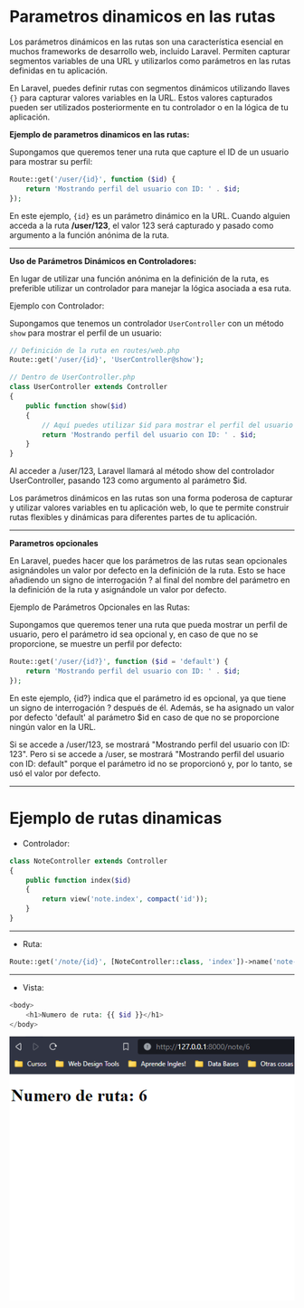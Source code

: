 # Parametros dinamicos en las rutas

Los parámetros dinámicos en las rutas son una característica esencial en muchos frameworks de desarrollo web, incluido Laravel. Permiten capturar segmentos variables de una URL y utilizarlos como parámetros en las rutas definidas en tu aplicación.

En Laravel, puedes definir rutas con segmentos dinámicos utilizando llaves `{}` para capturar valores variables en la URL. Estos valores capturados pueden ser utilizados posteriormente en tu controlador o en la lógica de tu aplicación.

**Ejemplo de parametros dinamicos en las rutas:**

Supongamos que queremos tener una ruta que capture el ID de un usuario para mostrar su perfil:

```php
Route::get('/user/{id}', function ($id) {
    return 'Mostrando perfil del usuario con ID: ' . $id;
});
```

En este ejemplo, `{id}` es un parámetro dinámico en la URL. Cuando alguien acceda a la ruta **/user/123**, el valor 123 será capturado y pasado como argumento a la función anónima de la ruta.

---

**Uso de Parámetros Dinámicos en Controladores:**

En lugar de utilizar una función anónima en la definición de la ruta, es preferible utilizar un controlador para manejar la lógica asociada a esa ruta.

Ejemplo con Controlador:

Supongamos que tenemos un controlador `UserController` con un método `show` para mostrar el perfil de un usuario:

```php
// Definición de la ruta en routes/web.php
Route::get('/user/{id}', 'UserController@show');
```

```php
// Dentro de UserController.php
class UserController extends Controller
{
    public function show($id)
    {
        // Aquí puedes utilizar $id para mostrar el perfil del usuario con ese ID
        return 'Mostrando perfil del usuario con ID: ' . $id;
    }
}
```

Al acceder a /user/123, Laravel llamará al método show del controlador UserController, pasando 123 como argumento al parámetro $id.

Los parámetros dinámicos en las rutas son una forma poderosa de capturar y utilizar valores variables en tu aplicación web, lo que te permite construir rutas flexibles y dinámicas para diferentes partes de tu aplicación.

---

**Parametros opcionales**

En Laravel, puedes hacer que los parámetros de las rutas sean opcionales asignándoles un valor por defecto en la definición de la ruta. Esto se hace añadiendo un signo de interrogación ? al final del nombre del parámetro en la definición de la ruta y asignándole un valor por defecto.

Ejemplo de Parámetros Opcionales en las Rutas:

Supongamos que queremos tener una ruta que pueda mostrar un perfil de usuario, pero el parámetro id sea opcional y, en caso de que no se proporcione, se muestre un perfil por defecto:

```php
Route::get('/user/{id?}', function ($id = 'default') {
    return 'Mostrando perfil del usuario con ID: ' . $id;
});
```

En este ejemplo, {id?} indica que el parámetro id es opcional, ya que tiene un signo de interrogación ? después de él. Además, se ha asignado un valor por defecto 'default' al parámetro $id en caso de que no se proporcione ningún valor en la URL.

Si se accede a /user/123, se mostrará "Mostrando perfil del usuario con ID: 123". Pero si se accede a /user, se mostrará "Mostrando perfil del usuario con ID: default" porque el parámetro id no se proporcionó y, por lo tanto, se usó el valor por defecto.

---

# Ejemplo de rutas dinamicas

- Controlador:

```php
class NoteController extends Controller
{
    public function index($id)
    {
        return view('note.index', compact('id'));
    }
}
```

---

- Ruta:

```php
Route::get('/note/{id}', [NoteController::class, 'index'])->name('note-index');
```

---

- Vista:

```php
<body>
    <h1>Numero de ruta: {{ $id }}</h1>
</body>
```

![alt](/med-ia/rutasParametros.png)
